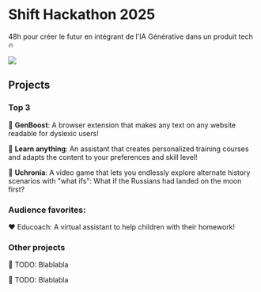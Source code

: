 
# Shift Hackathon 2025

48h pour créer le futur en intégrant de l'IA Générative dans un produit tech 🔥

![](./assets/header.jpeg)

## Projects

### Top 3

🥇 **GenBoost**: A browser extension that makes any text on any website readable for dyslexic users!

🥈 **Learn anything**: An assistant that creates personalized training courses and adapts the content to your preferences and skill level!

🥉 **Uchronia**: A video game that lets you endlessly explore alternate history scenarios with "what ifs": What if the Russians had landed on the moon first?

### Audience favorites:

❤️  Educoach: A virtual assistant to help children with their homework!

### Other projects

🧨 TODO:
Blablabla

🧨 TODO:
Blablabla
